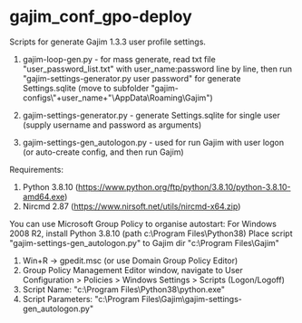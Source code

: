 # gajim_conf_gpo-deploy

Scripts for generate Gajim 1.3.3 user profile settings.

1) gajim-loop-gen.py - for mass generate, read txt file "user_password_list.txt" with user_name:password line by line, then run "gajim-settings-generator.py user password" for generate Settings.sqlite (move to subfolder "gajim-configs\\"+user_name+"\\AppData\\Roaming\\Gajim")

2) gajim-settings-generator.py - generate Settings.sqlite for single user (supply username and password as arguments)

3) gajim-settings-gen_autologon.py - used for run Gajim with user logon (or auto-create config, and then run Gajim)

Requirements:
1) Python 3.8.10 (https://www.python.org/ftp/python/3.8.10/python-3.8.10-amd64.exe)
2) Nircmd 2.87 (https://www.nirsoft.net/utils/nircmd-x64.zip)

You can use Microsoft Group Policy to organise autostart:
For Windows 2008 R2, install Python 3.8.10 (path c:\Program Files\Python38\)
Place script "gajim-settings-gen_autologon.py" to Gajim dir "c:\Program Files\Gajim\"

1) Win+R -> gpedit.msc (or use Domain Group Policy Editor)
2) Group Policy Management Editor window, navigate to User Configuration > Policies > Windows Settings > Scripts (Logon/Logoff)
3) Script Name: "c:\Program Files\Python38\python.exe"
4) Script Parameters: "c:\Program Files\Gajim\gajim-settings-gen_autologon.py"
